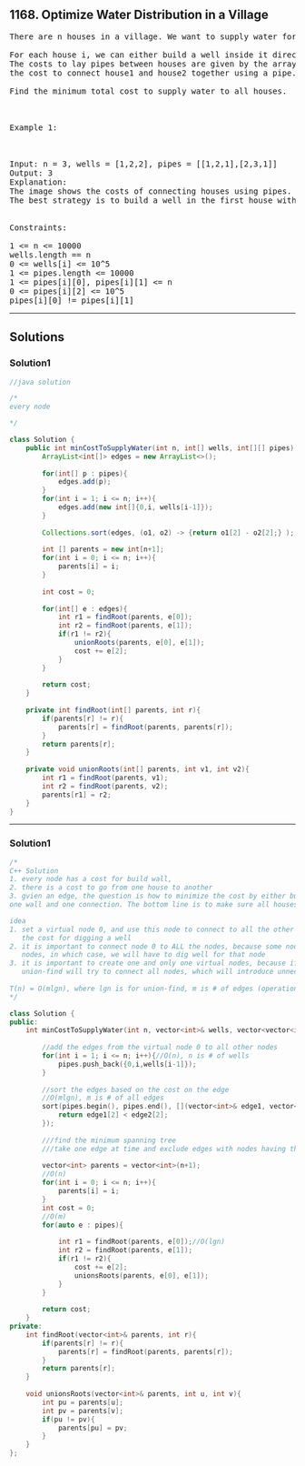 ## 1168. Optimize Water Distribution in a Village

<pre>
There are n houses in a village. We want to supply water for all the houses by building wells and laying pipes.

For each house i, we can either build a well inside it directly with cost wells[i], or pipe in water from another well to it. 
The costs to lay pipes between houses are given by the array pipes, where each pipes[i] = [house1, house2, cost] represents 
the cost to connect house1 and house2 together using a pipe. Connections are bidirectional.

Find the minimum total cost to supply water to all houses.

 

Example 1:



Input: n = 3, wells = [1,2,2], pipes = [[1,2,1],[2,3,1]]
Output: 3
Explanation: 
The image shows the costs of connecting houses using pipes.
The best strategy is to build a well in the first house with cost 1 and connect the other houses to it with cost 2 so the total cost is 3.
 

Constraints:

1 <= n <= 10000
wells.length == n
0 <= wells[i] <= 10^5
1 <= pipes.length <= 10000
1 <= pipes[i][0], pipes[i][1] <= n
0 <= pipes[i][2] <= 10^5
pipes[i][0] != pipes[i][1]
</pre>

---------------------------------------------------------------

## Solutions

### Solution1
```java
//java solution

/*
every node

*/

class Solution {
    public int minCostToSupplyWater(int n, int[] wells, int[][] pipes) {
        ArrayList<int[]> edges = new ArrayList<>(); 
        
        for(int[] p : pipes){
            edges.add(p);
        }
        for(int i = 1; i <= n; i++){
            edges.add(new int[]{0,i, wells[i-1]});
        }
        
        Collections.sort(edges, (o1, o2) -> {return o1[2] - o2[2];} );
        
        int [] parents = new int[n+1];
        for(int i = 0; i <= n; i++){
            parents[i] = i;
        }
        
        int cost = 0;
        
        for(int[] e : edges){
            int r1 = findRoot(parents, e[0]);
            int r2 = findRoot(parents, e[1]);
            if(r1 != r2){
                unionRoots(parents, e[0], e[1]);
                cost += e[2];
            }
        }
        
        return cost;
    }
    
    private int findRoot(int[] parents, int r){
        if(parents[r] != r){
            parents[r] = findRoot(parents, parents[r]);
        }
        return parents[r];
    }
    
    private void unionRoots(int[] parents, int v1, int v2){
        int r1 = findRoot(parents, v1);
        int r2 = findRoot(parents, v2);
        parents[r1] = r2;
    }
}


```

------------------------------------------------------------------
### Solution1
```c++
/*
C++ Solution
1. every node has a cost for build wall,
2. there is a cost to go from one house to another
3. gvien an edge, the question is how to minimize the cost by either build two walls or 
one wall and one connection. The bottom line is to make sure all houses have water

idea
1. set a virtual node 0, and use this node to connect to all the other nodes with cost the same as
   the cost for digging a well
2. it is important to connect node 0 to ALL the nodes, because some nodes may not be connected to other
   nodes, in which case, we will have to dig well for that node
3. it is important to create one and only one virtual nodes, because if more virtual nodes are introduced
   union-find will try to connect all nodes, which will introduce unnecessry costs
   
T(n) = O(mlgn), where lgn is for union-find, m is # of edges (operations)
*/

class Solution {
public:
    int minCostToSupplyWater(int n, vector<int>& wells, vector<vector<int>>& pipes) {
        
        //add the edges from the virtual node 0 to all other nodes
        for(int i = 1; i <= n; i++){//O(n), n is # of wells
            pipes.push_back({0,i,wells[i-1]});
        }
        
        //sort the edges based on the cost on the edge
        //O(mlgn), m is # of all edges
        sort(pipes.begin(), pipes.end(), [](vector<int>& edge1, vector<int>& edge2)->bool{
            return edge1[2] < edge2[2];
        });
        
        ///find the minimum spanning tree
        ///take one edge at time and exclude edges with nodes having the same root node
        
        vector<int> parents = vector<int>(n+1);
        //O(n)
        for(int i = 0; i <= n; i++){
            parents[i] = i;
        }
        int cost = 0;
        //O(m)
        for(auto e : pipes){
        
            int r1 = findRoot(parents, e[0]);//O(lgn)
            int r2 = findRoot(parents, e[1]);
            if(r1 != r2){
                cost += e[2];
                unionsRoots(parents, e[0], e[1]);
            }
        }
        
        return cost;
    }
private:
    int findRoot(vector<int>& parents, int r){
        if(parents[r] != r){
            parents[r] = findRoot(parents, parents[r]);
        }
        return parents[r];
    }
    
    void unionsRoots(vector<int>& parents, int u, int v){
        int pu = parents[u];
        int pv = parents[v];
        if(pu != pv){
            parents[pu] = pv;
        }
    }
};

```


